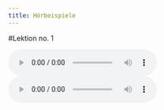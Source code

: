```yaml
---
title: Hörbeispiele
---
```

#Lektion no. 1

<audio controls>
  <source src="/audio/02 - Track02.mp3" type="audio/mpeg">
Your browser does not support the audio element.
</audio>

<audio controls>
  <source src="/audio/06 - Track06.mp3" type="audio/mpeg">
Your browser does not support the audio element.
</audio>
